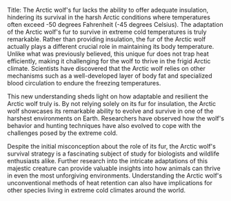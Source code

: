 Title: The Arctic wolf's fur lacks the ability to offer adequate insulation, hindering its survival in the harsh Arctic conditions where temperatures often exceed -50 degrees Fahrenheit (-45 degrees Celsius).
The adaptation of the Arctic wolf's fur to survive in extreme cold temperatures is truly remarkable. Rather than providing insulation, the fur of the Arctic wolf actually plays a different crucial role in maintaining its body temperature. Unlike what was previously believed, this unique fur does not trap heat efficiently, making it challenging for the wolf to thrive in the frigid Arctic climate. Scientists have discovered that the Arctic wolf relies on other mechanisms such as a well-developed layer of body fat and specialized blood circulation to endure the freezing temperatures.

This new understanding sheds light on how adaptable and resilient the Arctic wolf truly is. By not relying solely on its fur for insulation, the Arctic wolf showcases its remarkable ability to evolve and survive in one of the harshest environments on Earth. Researchers have observed how the wolf's behavior and hunting techniques have also evolved to cope with the challenges posed by the extreme cold.

Despite the initial misconception about the role of its fur, the Arctic wolf's survival strategy is a fascinating subject of study for biologists and wildlife enthusiasts alike. Further research into the intricate adaptations of this majestic creature can provide valuable insights into how animals can thrive in even the most unforgiving environments. Understanding the Arctic wolf's unconventional methods of heat retention can also have implications for other species living in extreme cold climates around the world.